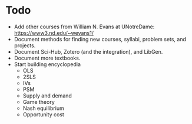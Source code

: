 # Todo

* Add other courses from William N. Evans at UNotreDame: https://www3.nd.edu/~wevans1/
* Document methods for finding new courses, syllabi, problem sets, and projects.
* Document Sci-Hub, Zotero (and the integration), and LibGen.
* Document more textbooks.
* Start building encyclopedia
  * OLS
  * 2SLS
  * IVs
  * PSM
  * Supply and demand
  * Game theory
  * Nash equilibrium
  * Opportunity cost

